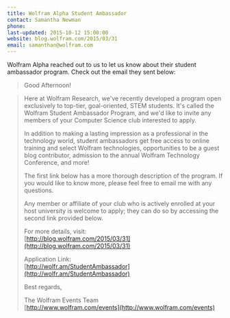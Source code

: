 ```yaml
---
title: Wolfram Alpha Student Ambassador
contact: Samantha Newman
phone:
last-updated: 2015-10-12 15:00:00
website: blog.wolfram.com/2015/03/31
email: samanthan@wolfram.com
---
```


Wolfram Alpha reached out to us to let us know about their student ambassador program.  Check out the email they sent below:

> Good Afternoon!

> Here at Wolfram Research, we've recently developed a program open
> exclusively to top-tier, goal-oriented, STEM students. It's called the
> Wolfram Student Ambassador Program, and we'd like to invite any members
> of your Computer Science club interested to apply.
>
> In addition to making a lasting impression as a professional in the
> technology world, student ambassadors get free access to online training
> and select Wolfram technologies, opportunities to be a guest blog
> contributor, admission to the annual Wolfram Technology Conference, and
> more!
>
> The first link below has a more thorough description of the program. If
> you would like to know more, please feel free to email me with any
> questions.
>
> Any member or affiliate of your club who is actively enrolled at your
> host university is welcome to apply; they can do so by accessing the
> second link provided below.
>
> For more details, visit:<br />
> [http://blog.wolfram.com/2015/03/31](http://blog.wolfram.com/2015/03/31)
>
> Application Link:<br />
> [http://wolfr.am/StudentAmbassador](http://wolfr.am/StudentAmbassador)
>
> Best regards,
>
> The Wolfram Events Team<br />
> [http://www.wolfram.com/events](http://www.wolfram.com/events)

